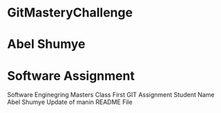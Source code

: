 # GitMasteryChallenge
# Abel Shumye 
# Software Assignment
Software Enginegring Masters Class First GIT Assignment Student Name Abel Shumye
Update of manin README File